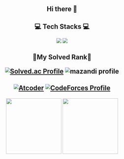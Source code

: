<h2 align="center"> Hi there 👋 </h2>

<h2 align="center"> 💻 Tech Stacks 💻 </h2>

<p align="center"> 
  <img src="https://img.shields.io/badge/Java-FF9A00?style=flat-square&logo=openjdk&logoColor=white"/>
  <img src="https://img.shields.io/badge/C-239DFF?style=flat-square&logo=C&logoColor=white"/>
</p>

<h2 align="center"> 🏅My Solved Rank🏅
  
  [![Solved.ac Profile](http://mazassumnida.wtf/api/v2/generate_badge?boj=rlatjwls3333)](https://solved.ac/rlatjwls3333/)
  ![mazandi profile](http://mazandi.herokuapp.com/api?handle=rlatjwls3333&theme=dark)
</h2>

<h2 align="center">
  
  [![Atcoder](https://atcoder.junah.dev/v1/generate_badge?name=rlatjwls7882)](https://atcoder.jp/users/rlatjwls7882)
  [![CodeForces Profile](https://cf.leed.at?id={rlatjwls7882})](https://codeforces.com/profile/{rlatjwls7882})
</h2>

<p align="center">
  <img height="180em" src="https://github-readme-stats.vercel.app/api?username=rlatjwls7882&show_icons=true&include_all_commits=true&bg_color=30,0f0f42,904e95&title_color=fff&text_color=fff">
  <img height="180em" src="https://github-readme-stats.vercel.app/api/top-langs/?username=rlatjwls7882&layout=compact&bg_color=30,0f0f42,904e95&title_color=fff&text_color=fff">
</p>
